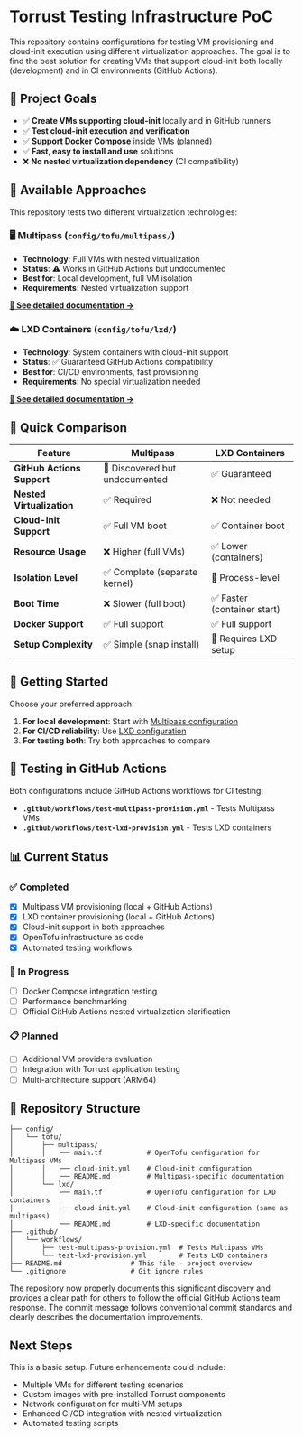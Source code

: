 # Torrust Testing Infrastructure PoC

This repository contains configurations for testing VM provisioning and cloud-init execution using different virtualization approaches. The goal is to find the best solution for creating VMs that support cloud-init both locally (development) and in CI environments (GitHub Actions).

## 🎯 Project Goals

- ✅ **Create VMs supporting cloud-init** locally and in GitHub runners
- ✅ **Test cloud-init execution and verification**
- ✅ **Support Docker Compose** inside VMs (planned)
- ✅ **Fast, easy to install and use** solutions
- ❌ **No nested virtualization dependency** (CI compatibility)

## 🔧 Available Approaches

This repository tests two different virtualization technologies:

### 🖥️ **Multipass (`config/tofu/multipass/`)**

- **Technology**: Full VMs with nested virtualization
- **Status**: ⚠️ Works in GitHub Actions but undocumented
- **Best for**: Local development, full VM isolation
- **Requirements**: Nested virtualization support

**[📖 See detailed documentation →](config/tofu/multipass/README.md)**

### ☁️ **LXD Containers (`config/tofu/lxd/`)**

- **Technology**: System containers with cloud-init support
- **Status**: ✅ Guaranteed GitHub Actions compatibility
- **Best for**: CI/CD environments, fast provisioning
- **Requirements**: No special virtualization needed

**[📖 See detailed documentation →](config/tofu/lxd/README.md)**

## 🔄 **Quick Comparison**

| Feature                    | Multipass                      | LXD Containers              |
| -------------------------- | ------------------------------ | --------------------------- |
| **GitHub Actions Support** | 🔶 Discovered but undocumented | ✅ Guaranteed               |
| **Nested Virtualization**  | ✅ Required                    | ❌ Not needed               |
| **Cloud-init Support**     | ✅ Full VM boot                | ✅ Container boot           |
| **Resource Usage**         | ❌ Higher (full VMs)           | ✅ Lower (containers)       |
| **Isolation Level**        | ✅ Complete (separate kernel)  | 🔶 Process-level            |
| **Boot Time**              | ❌ Slower (full boot)          | ✅ Faster (container start) |
| **Docker Support**         | ✅ Full support                | ✅ Full support             |
| **Setup Complexity**       | ✅ Simple (snap install)       | 🔶 Requires LXD setup       |

## 🚀 **Getting Started**

Choose your preferred approach:

1. **For local development**: Start with [Multipass configuration](config/tofu/multipass/README.md)
2. **For CI/CD reliability**: Use [LXD configuration](config/tofu/lxd/README.md)
3. **For testing both**: Try both approaches to compare

## 🧪 **Testing in GitHub Actions**

Both configurations include GitHub Actions workflows for CI testing:

- **`.github/workflows/test-multipass-provision.yml`** - Tests Multipass VMs
- **`.github/workflows/test-lxd-provision.yml`** - Tests LXD containers

## 📊 **Current Status**

### ✅ **Completed**

- [x] Multipass VM provisioning (local + GitHub Actions)
- [x] LXD container provisioning (local + GitHub Actions)
- [x] Cloud-init support in both approaches
- [x] OpenTofu infrastructure as code
- [x] Automated testing workflows

### 🔄 **In Progress**

- [ ] Docker Compose integration testing
- [ ] Performance benchmarking
- [ ] Official GitHub Actions nested virtualization clarification

### 📋 **Planned**

- [ ] Additional VM providers evaluation
- [ ] Integration with Torrust application testing
- [ ] Multi-architecture support (ARM64)

## 📁 **Repository Structure**

```text
├── config/
│   └── tofu/
│       ├── multipass/
│       │   ├── main.tf           # OpenTofu configuration for Multipass VMs
│       │   ├── cloud-init.yml    # Cloud-init configuration
│       │   └── README.md         # Multipass-specific documentation
│       └── lxd/
│           ├── main.tf           # OpenTofu configuration for LXD containers
│           ├── cloud-init.yml    # Cloud-init configuration (same as multipass)
│           └── README.md         # LXD-specific documentation
├── .github/
│   └── workflows/
│       ├── test-multipass-provision.yml  # Tests Multipass VMs
│       └── test-lxd-provision.yml        # Tests LXD containers
├── README.md                 # This file - project overview
└── .gitignore                # Git ignore rules
```

The repository now properly documents this significant discovery and provides a clear path for others to follow the official GitHub Actions team response. The commit message follows conventional commit standards and clearly describes the documentation improvements.

## Next Steps

This is a basic setup. Future enhancements could include:

- Multiple VMs for different testing scenarios
- Custom images with pre-installed Torrust components
- Network configuration for multi-VM setups
- Enhanced CI/CD integration with nested virtualization
- Automated testing scripts
